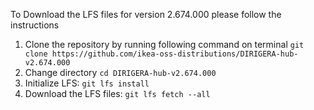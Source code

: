 To Download the LFS files for version 2.674.000 please follow the instructions

1. Clone the repository by running following command on terminal `git clone https://github.com/ikea-oss-distributions/DIRIGERA-hub-v2.674.000`
2. Change directory `cd DIRIGERA-hub-v2.674.000`
3. Initialize LFS: `git lfs install`
4. Download the LFS files: `git lfs fetch --all`
